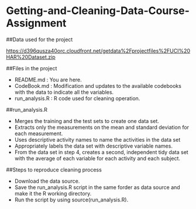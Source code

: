 # Getting-and-Cleaning-Data-Course-Assignment

##Data used for the project

https://d396qusza40orc.cloudfront.net/getdata%2Fprojectfiles%2FUCI%20HAR%20Dataset.zip

##Files in the project

* README.md : You are here.
* CodeBook.md : Modification and updates to the available codebooks with the data to indicate all the variables.
* run_analysis.R : R code used for cleaning operation.

##run_analysis.R

* Merges the training and the test sets to create one data set.
* Extracts only the measurements on the mean and standard deviation for each measurement.
* Uses descriptive activity names to name the activities in the data set
* Appropriately labels the data set with descriptive variable names.
* From the data set in step 4, creates a second, independent tidy data set with the average of each variable for each activity and each subject.

##Steps to reproduce cleaning process

* Download the data source.
* Save the run_analysis.R script in the same forder as data source and make it the R working directory.
* Run the script by using source(run_analysis.R).